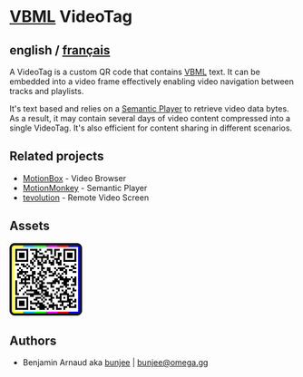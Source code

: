 # [VBML](README.md) VideoTag

## english / [français](fr/VideoTag.md)

A VideoTag is a custom QR code that contains [VBML](https://omega.gg/VBML) text. It can be embedded
into a video frame effectively enabling video navigation between tracks and playlists.

It's text based and relies on a [Semantic Player](https://omega.gg/about/SemanticPlayer) to
retrieve video data bytes. As a result, it may contain several days of video content compressed
into a single VideoTag. It's also efficient for content sharing in different scenarios.

## Related projects

- [MotionBox](https://omega.gg/MotionBox/sources) - Video Browser
- [MotionMonkey](https://omega.gg/MotionMonkey) - Semantic Player
- [tevolution](https://omega.gg/tevolution) - Remote Video Screen

## Assets

<a href="pictures/VideoTag.png"><img src="pictures/VideoTag.png" alt="VideoTag" width="128px"></a>

## Authors

- Benjamin Arnaud aka [bunjee](https://bunjee.me) | <bunjee@omega.gg>
